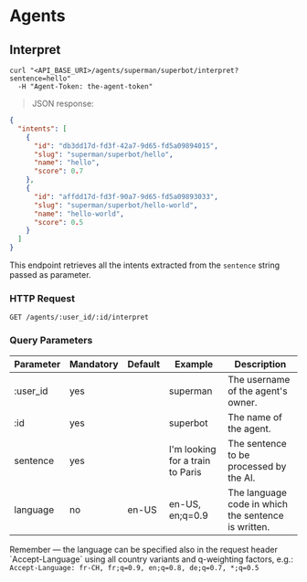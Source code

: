 # Agents

## Interpret

```shell
curl "<API_BASE_URI>/agents/superman/superbot/interpret?sentence=hello"
  -H "Agent-Token: the-agent-token"
```

> JSON response:

```json
{
  "intents": [
    {
      "id": "db3dd17d-fd3f-42a7-9d65-fd5a09894015",
      "slug": "superman/superbot/hello",
      "name": "hello",
      "score": 0.7
    },
    {
      "id": "affdd17d-fd3f-90a7-9d65-fd5a09893033",
      "slug": "superman/superbot/hello-world",
      "name": "hello-world",
      "score": 0.5
    }
  ]
}
```

This endpoint retrieves all the intents extracted from the `sentence` string passed as parameter.

### HTTP Request

`GET /agents/:user_id/:id/interpret`

### Query Parameters

Parameter | Mandatory | Default | Example | Description
--------- | --------- | ------- | ------- | -----------
:user_id | yes |  | superman | The username of the agent's owner.
:id | yes |  | superbot | The name of the agent.
sentence | yes |  | I'm looking for a train to Paris | The sentence to be processed by the AI.
language | no | en-US | en-US, en;q=0.9 | The language code in which the sentence is written.

<aside class="success">
Remember — the language can be specified also in the request header `Accept-Language` using all country variants and q-weighting factors, e.g.:<br/>
<code>Accept-Language: fr-CH, fr;q=0.9, en;q=0.8, de;q=0.7, *;q=0.5</code>
</aside>

